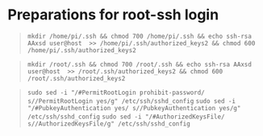 # Preparations for root-ssh login


> `mkdir /home/pi/.ssh && chmod 700 /home/pi/.ssh && echo ssh-rsa AAxsd user@host  >> /home/pi/.ssh/authorized_keys2 && chmod 600 /home/pi/.ssh/authorized_keys2`

> `mkdir /root/.ssh && chmod 700 /root/.ssh && echo ssh-rsa AAxsd user@host  >> /root/.ssh/authorized_keys2 && chmod 600 /root/.ssh/authorized_keys2`



> `sudo sed -i "/#PermitRootLogin prohibit-password/ s//PermitRootLogin yes/g" /etc/ssh/sshd_config`
> `sudo sed -i "/#PubkeyAuthentication yes/ s//PubkeyAuthentication yes/g" /etc/ssh/sshd_config`
> `sudo sed -i "/#AuthorizedKeysFile/ s//AuthorizedKeysFile/g" /etc/ssh/sshd_config`


